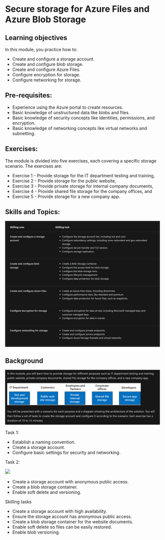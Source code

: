 # Secure storage for Azure Files and Azure Blob Storage

## Learning objectives
In this module, you practice how to:

- Create and configure a storage account.
- Create and configure blob storage.
- Create and configure Azure Files.
- Configure encryption for storage.
- Configure networking for storage.

## Pre-requisites:

- Experience using the Azure portal to create resources.
- Basic knowledge of unstructured data like blobs and files.
- Basic knowledge of security concepts like identities, permissions, and encryption.
- Basic knowledge of networking concepts like virtual networks and subnetting.

## Exercises:

The module is divided into five exercises, each covering a specific storage scenario. The exercises are:

- Exercise 1 - Provide storage for the IT department testing and training,
- Exercise 2 - Provide storage for the public website,
- Exercise 3 - Provide private storage for internal company documents,
- Exercise 4 - Provide shared file storage for the company offices, and
- Exercise 5 - Provide storage for a new company app.

## Skills and Topics:
![](./Screenshot%202024-02-08%20085015.png)

## Background

![](./Screenshot%202024-02-08%20085351.png)

Task 1:

- Establish a naming convention.
- Create a storage account.
- Configure basic settings for security and networking.

Task 2:

![](https://microsoftlearning.github.io/Secure-storage-for-Azure-Files-and-Azure-Blob-Storage/Instructions/Media/task-2.png)

- Create a storage account with anonymous public access.
- Create a blob storage container.
- Enable soft delete and versioning.

Skilling tasks
- Create a storage account with high availability.
- Ensure the storage account has anonymous public access.
- Create a blob storage container for the website documents.
- Enable soft delete so files can be easily restored.
- Enable blob versioning.